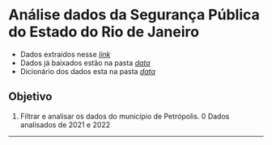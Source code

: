 # Análise dados da Segurança Pública do Estado do Rio de Janeiro

- Dados extraidos nesse *[link](https://www.ispdados.rj.gov.br/Arquivos/BaseMunicipioMensal.csv-)*
- Dados já baixados estão na pasta *[data]()*
- Dicionário dos dados esta na pasta *[data]()*

## Objetivo

1. Filtrar e analisar os dados do município de Petrópolis.
0 Dados analisados de 2021 e 2022

---  
